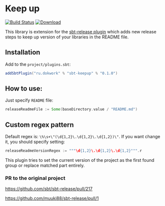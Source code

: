 # Keep up
[![Build Status](https://travis-ci.org/dokwork/sbt-keepup.svg?branch=master)](https://travis-ci.org/dokwork/sbt-keepup)
[ ![Download](https://api.bintray.com/packages/dokwork/sbt-plugins/sbt-keepup/images/download.svg) ](https://bintray.com/dokwork/sbt-plugins/sbt-keepup/_latestVersion)

This library is extension for the [sbt-release plugin](https://github.com/sbt/sbt-release) which adds new release steps to keep up version of your libraries 
in the README file.

## Installation
Add to the `project/plugins.sbt`:
```scala
addSbtPlugin("ru.dokwork" % "sbt-keepup" % "0.1.0")
``` 

## How to use:

Just specify `README` file:
```scala
releaseReadmeFile := Some(baseDirectory.value / "README.md")
```

## Custom regex pattern

Default regex is: `\%\s+\"(\d{1,2}\.\d{1,2}\.\d{1,2})\"`. If you want change it, you should specify setting:
```scala
releaseReadmeVersionRegex := """\d{1,2}\.\d{1,2}\.\d{1,2}""".r
```
This plugin tries to set the current version of the project as the first found group or replace matched part entirely.



### PR to the original project

https://github.com/sbt/sbt-release/pull/217

https://github.com/muuki88/sbt-release/pull/1
